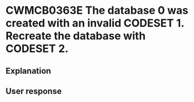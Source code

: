 # CWMCB0363E The database 0 was created with an invalid CODESET 1. Recreate the database with CODESET 2.

## Explanation

## User response